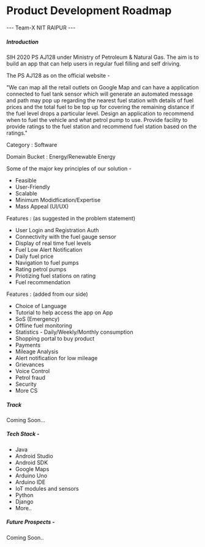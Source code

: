 # Product Development Roadmap
--- Team-X NIT RAIPUR ---

##### Introduction

SIH 2020 PS AJ128 under Ministry of Petroleum & Natural Gas.
The aim is to build an app that can help users in regular fuel filling and self driving.

The PS AJ128 as on the official website -

"We can map all the retail outlets on Google Map and can have a application connected to fuel tank sensor which will generate an automated message and path may pop up regarding the nearest fuel station with details of fuel prices and the total fuel to be top up for covering the remaining distance if the fuel level drops a particular level. Design an application to recommend when to fuel the vehicle and what petrol pump to use. Provide facility to provide ratings to the fuel station and recommend fuel station based on the ratings."

Category : Software

Domain Bucket : Energy/Renewable Energy

Some of the major key principles of our solution -
 - Feasible
 - User-Friendly
 - Scalable
  - Minimum Modidfication/Expertise
  - Mass Appeal (UI/UX)
 
Features : (as suggested in the problem statement)
  - User Login and Registration Auth
  - Connectivity with the fuel gauge sensor
  - Display of real time fuel levels
  - Fuel Low Alert Notification
  - Daily fuel price
  - Navigation to fuel pumps
  - Rating petrol pumps
  - Priotizing fuel stations on rating
  - Fuel recommendation
  
 Features : (added from our side)
  - Choice of Language
  - Tutorial to help access the app on App
  - SoS (Emergency)
  - Offline fuel monitoring
  - Statistics - Daily/Weekly/Monthly consumption
  - Shopping portal to buy product 
  - Payments
  - Mileage Analysis
  - Alert notification for low mileage
  - Grievances
  - Voice Control
  - Petrol fraud
  - Security
  - More CS
##### Track
Coming Soon...
##### Tech Stack -
  - Java
  - Android Studio
  - Android SDK
  - Google Maps
  - Arduino Uno
  - Arduino IDE
  - IoT modules and sensors
  - Python
  - Django
  - More..
  
##### Future Prospects -
Coming Soon..



